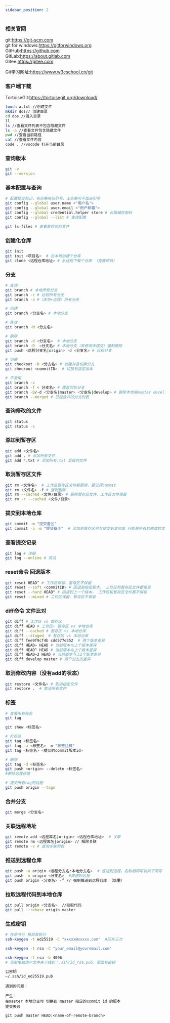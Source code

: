 ```yaml
---
sidebar_position: 2
---
```


### 相关官网
git:<https://git-scm.com>   
git for windows:<https://gitforwindows.org>  
GitHub:<https://github.com>  
GitLab:<https://about.gitlab.com>  
Gitee:<https://gitee.com>

Git学习网址:<https://www.w3cschool.cn/git>

### 客户端下载
TortoiseGit:<https://tortoisegit.org/download/>


```bash
touch a.txt //创建文件
mkdir dos// 创建目录
cd dos //进入目录
ll
ls //查看文件列表不包含隐藏文件
ls -a //查看文件包含隐藏文件
pwd //查看当前路径
cat //查看文件内容
code . //vscode 打开当前目录
```

### 查询版本
```bash
git -v
git --version
```

### 基本配置与查询
```bash
# 配置提交标识，有空格用双引号，无空格可不加双引号
git config --global user.name <"用户名"> 
git config --global user.email <"用户邮箱">
git config --global credential.helper store # 长期储存密码
git config --global --list # 查询配置

git ls-files # 查看暂存区的文件
```

### 创建化仓库
```bash
git init
git init <项目名>  # 在本地创建个仓库
git clone <远程仓库地址> # 从远程下载个仓库 （克隆项目）
```

### 分支
```bash
# 查询
git branch # 本地所有分支
git branch -r # 远程所有分支
git branch -a #（本地+远程）所有分支

# 创建
git branch <分支名> # 本地分支

# 修改
git branch -M <分支名> 

# 删除
git branch -d <分支名>  # 本地分支
git branch -D  <分支名> # 本地分支（有修改未提交）强制删除
git push <远程分支名|origin> -d <分支名> # 远程分支

# 切换
git checkout -b <分支名> # 创建并且切换分支
git checkout <commitID>  # 切换到指定版本

# 不常用
git branch -v 
git branch -f < 分支名> # 覆盖同名分支
git branch -D/-d <分支名|master> <分支名|develop> # 删除本地库master develop
git branch --merged # 已经合并的分支列表

```

### 查询修改的文件
```bash
git status
git status -s
```

### 添加到暂存区
```bash
git add <文件名>
git add . # 添加所有文件
git add *.txt # 添加所有.txt 后缀的文件
```

### 取消暂存区文件
```bash
git rm <文件名>  # 工作区暂存区文件都删除，要记得commit
git rm <文件名> -f # 强制删除
git rm --cached <文件/目录> # 删除暂存区文件，工作区文件保留
git rm -r --cached <文件/目录>
```


### 提交到本地仓库
```bash
git commit -m "提交备注"
git commit -a -m "提交备注"  # 添加到暂存区并且提交到本地库 只能是所有的修改的文件，新文件不能
```
### 查看提交记录
```bash
git log # 详细
git log --online # 简洁
```

### reset命令 回退版本
```bash
git reset HEAD^ # 工作区保留、暂存区不保留
git reset --soft <commitID> # 回退到指定版本， 工作区和暂存区文件都保留
git reset --hard HEAD^ # 回退到上一个版本， 工作区和暂存区文件都不保留
git reset --mixed # 工作区保留、暂存区不保留
```

### diff命令 文件比对
```bash
git diff # 工作区 vs 暂存区
git diff HEAD # 工作区+ 暂存区 vs 本地仓库
git diff --cached # 暂存区 vs 本地仓库
git diff --staged  # 暂存区 vs 本地仓库
git diff fee9f9cf4b cdd577e352  # 两个版本差异
git diff HEAD~ HEAD # 当前版本与上个版本差异 
git diff HEAD^ HEAD # 当前版本与上个版本差异
git diff HEAD~2 HEAD # 当前版本与上2个版本差异
git diff develop master # 两个分支的差异

```



### 取消修改内容（没有add的状态）
```bash
git restore <文件名> # 取消指定文件
git restore .  # 取消所有文件
```



### 标签
```bash
# 查看所有标签
git tag

git show <标签名>

# 打标签
git tag <标签名>
git tag -a <标签名> -m "标签注释"
git tag <标签名> <提交的commit版本id>

# 删除
git tag -d <标签名>
git push <origin> --delete <标签名>
#删除远程标签

# 提交所有tag到远程
git push origin --tags
```


### 合并分支
```bash
git merge <分支名>

```

### 关联远程地址
```bash
git remote add <远程库名|origin> <远程仓库地址>  # 关联
git remote rm <远程库名|origin> // 解除关联
git remote -v # 查询关联列表
```

### 推送到远程仓库
```bash
git push -u origin <远程分支名:本地分支名>  # 推送到远程，名称相同可以如下简写
git push -u origin <分支名>  #推送到远程
git push origin <分支名> -f // 强制推送到远程仓库 （慎重）
```



### 拉取远程代码到本地仓库
```bash
git pull origin <分支名>  //拉取代码
git pull --rebase origin master
```


### 生成密钥
```bash
# 在命令行 根目录执行
ssh-keygen -t ed25519 -C "xxxxx@xxxxx.com"  #回车三次

ssh-keygen -t rsa -C "your_email@youremail.com"

ssh-keygen -t rsa -b 4096
# 当前电脑用户文件夹下找到：.ssh/id_rsa.pub，里面有密钥

公密钥
~/.ssh/id_ed25519.pub

```



```
遇到的问题：

产生：
在master 本地分支时 切换到 master 指定的commit id 的版本 
提交失败

git push master HEAD:<name-of-remote-branch>

```